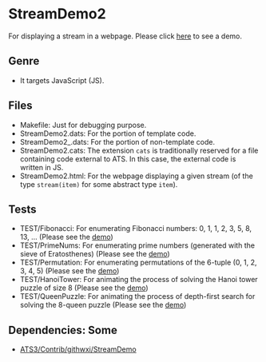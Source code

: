 # StreamDemo2

For displaying a stream in a webpage.
Please click [here](https://xanadu-lang.github.io/contrib/githwxi/StreamDemo2/TEST/QueenPuzzle/2020-12-12/.)
to see a demo.

## Genre
- It targets JavaScript (JS).

## Files
- Makefile: Just for debugging purpose.
- StreamDemo2.dats: For the portion of template code.
- StreamDemo2_.dats: For the portion of non-template code. 
- StreamDemo2.cats: The extension `cats` is traditionally reserved for a file containing code external to ATS.
  In this case, the external code is written in JS.
- StreamDemo2.html: For the webpage displaying a given stream (of the type `stream(item)` for some abstract type `item`).

## Tests
- TEST/Fibonacci: For enumerating Fibonacci numbers: 0, 1, 1, 2, 3, 5, 8, 13, ...
  (Please see the [demo](https://xanadu-lang.github.io/contrib/githwxi/StreamDemo2/TEST/Fibonacci/2020-12-12/.))
- TEST/PrimeNums: For enumerating prime numbers (generated with the sieve of Eratosthenes)
  (Please see the [demo](https://xanadu-lang.github.io/contrib/githwxi/StreamDemo2/TEST/PrimeNums/2021-02-14/.))
- TEST/Permutation: For enumerating permutations of the 6-tuple (0, 1, 2, 3, 4, 5)
  (Please see the [demo](https://xanadu-lang.github.io/contrib/githwxi/StreamDemo2/TEST/Permutation/2020-12-24/.))
- TEST/HanoiTower: For animating the process of solving the Hanoi tower puzzle of size 8
  (Please see the [demo](https://xanadu-lang.github.io/contrib/githwxi/StreamDemo2/TEST/HanoiTower/2020-12-20/.))
- TEST/QueenPuzzle: For animating the process of depth-first search for solving the 8-queen puzzle
  (Please see the [demo](https://xanadu-lang.github.io/contrib/githwxi/StreamDemo2/TEST/QueenPuzzle/2020-12-12/.))

## Dependencies: Some

- [ATS3/Contrib/githwxi/StreamDemo](./../StreamDemo)

